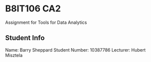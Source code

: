 # B8IT106  CA2
Assignment for Tools for Data Analytics

## Student Info
Name: Barry Sheppard
Student Number: 10387786
Lecturer: Hubert Misztela
